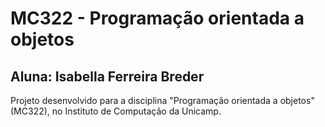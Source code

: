 # MC322 - Programação orientada a objetos
## Aluna: Isabella Ferreira Breder

Projeto desenvolvido para a disciplina "Programação orientada a objetos" (MC322), no Instituto de Computação da Unicamp.
